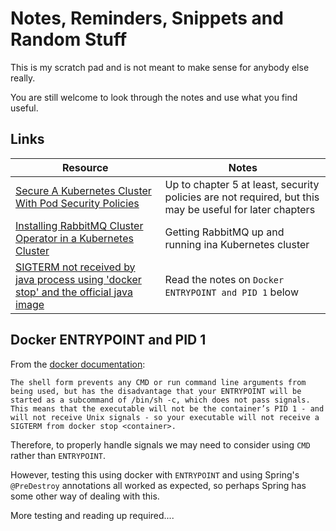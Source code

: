 # Notes, Reminders, Snippets and Random Stuff

This is my scratch pad and is not meant to make sense for anybody else really.

You are still welcome to look through the notes and use what you find useful.

## Links

| Resource | Notes |
|----------|-------|
| [Secure A Kubernetes Cluster With Pod Security Policies](https://docs.bitnami.com/tutorials/secure-kubernetes-cluster-psp/)  | Up to chapter 5 at least, security policies are not required, but this may be useful for later chapters |
| [Installing RabbitMQ Cluster Operator in a Kubernetes Cluster](https://www.rabbitmq.com/kubernetes/operator/install-operator.html) | Getting RabbitMQ up and running ina Kubernetes cluster |
| [SIGTERM not received by java process using 'docker stop' and the official java image](https://stackoverflow.com/questions/31836498/sigterm-not-received-by-java-process-using-docker-stop-and-the-official-java-i) | Read the notes on `Docker ENTRYPOINT and PID 1` below |

## Docker ENTRYPOINT and PID 1

From the [docker documentation](https://docs.docker.com/engine/reference/builder/#entrypoint):

```text
The shell form prevents any CMD or run command line arguments from being used, but has the disadvantage that your ENTRYPOINT will be started as a subcommand of /bin/sh -c, which does not pass signals. This means that the executable will not be the container’s PID 1 - and will not receive Unix signals - so your executable will not receive a SIGTERM from docker stop <container>.
```

Therefore, to properly handle signals we may need to consider using `CMD` rather than `ENTRYPOINT`.

However, testing this using docker with `ENTRYPOINT` and using Spring's `@PreDestroy` annotations all worked as expected, so perhaps Spring has some other way of dealing with this.

More testing and reading up required....
